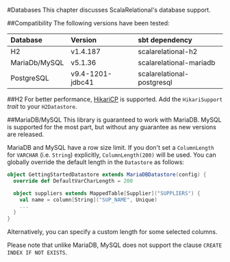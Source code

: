 #Databases
This chapter discusses ScalaRelational's database support.

##Compatibility
The following versions have been tested:

| Database            | Version          | sbt dependency             |
| :------------------ | :--------------- | :------------------------- |
| H2                  | v1.4.187         | scalarelational-h2         |
| MariaDb/MySQL       | v5.1.36          | scalarelational-mariadb    |
| PostgreSQL          | v9.4-1201-jdbc41 | scalarelational-postgresql |

##H2
For better performance, [HikariCP](http://brettwooldridge.github.io/HikariCP/) is supported. Add the `HikariSupport` *trait* to your `H2Datastore`.

##MariaDB/MySQL
This library is guaranteed to work with MariaDB. MySQL is supported for the most part, but without any guarantee as new versions are released.

MariaDB and MySQL have a row size limit. If you don't set a `ColumnLength` for `VARCHAR` (i.e. `String`) explicitly, `ColumnLength(200)` will be used. You can globally override the default length in the `Datastore` as follows:

```scala
object GettingStartedDatastore extends MariaDBDatastore(config) {
  override def DefaultVarCharLength = 200

  object suppliers extends MappedTable[Supplier]("SUPPLIERS") {
    val name = column[String]("SUP_NAME", Unique)
    ...
  }
}
```

Alternatively, you can specify a custom length for some selected columns.

Please note that unlike MariaDB, MySQL does not support the clause `CREATE INDEX IF NOT EXISTS`.